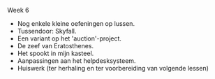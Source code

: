 Week 6

* Nog enkele kleine oefeningen op lussen.
* Tussendoor: Skyfall.
* Een variant op het 'auction'-project.
* De zeef van Eratosthenes.
* Het spookt in mijn kasteel.
* Aanpassingen aan het helpdesksysteem.
* Huiswerk (ter herhaling en ter voorbereiding van volgende lessen)
